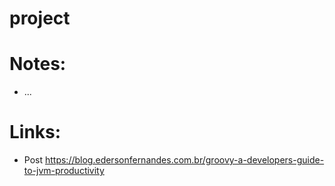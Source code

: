 # project

# Notes:

-   ...

# Links:

-   Post
    https://blog.edersonfernandes.com.br/groovy-a-developers-guide-to-jvm-productivity
